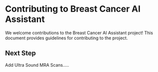 # Contributing to Breast Cancer AI Assistant
We welcome contributions to the Breast Cancer AI Assistant project! This document provides guidelines for contributing to the project.


## Next Step 
Add Ultra Sound MRA Scans.....

